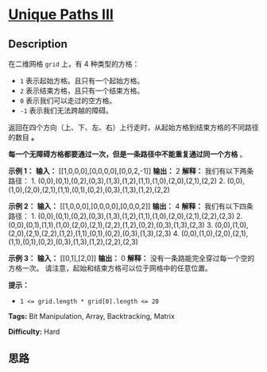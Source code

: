 # [Unique Paths III][title]

## Description

在二维网格 `grid` 上，有 4 种类型的方格：

  * `1` 表示起始方格。且只有一个起始方格。
  * `2` 表示结束方格，且只有一个结束方格。
  * `0` 表示我们可以走过的空方格。
  * `-1` 表示我们无法跨越的障碍。

返回在四个方向（上、下、左、右）上行走时，从起始方格到结束方格的不同路径的数目 **。**

**每一个无障碍方格都要通过一次，但是一条路径中不能重复通过同一个方格** 。



**示例 1：**
            **输入：** [[1,0,0,0],[0,0,0,0],[0,0,2,-1]]    **输出：** 2    **解释：** 我们有以下两条路径：    1. (0,0),(0,1),(0,2),(0,3),(1,3),(1,2),(1,1),(1,0),(2,0),(2,1),(2,2)    2. (0,0),(1,0),(2,0),(2,1),(1,1),(0,1),(0,2),(0,3),(1,3),(1,2),(2,2)

**示例 2：**
            **输入：** [[1,0,0,0],[0,0,0,0],[0,0,0,2]]    **输出：** 4    **解释：** 我们有以下四条路径：     1. (0,0),(0,1),(0,2),(0,3),(1,3),(1,2),(1,1),(1,0),(2,0),(2,1),(2,2),(2,3)    2. (0,0),(0,1),(1,1),(1,0),(2,0),(2,1),(2,2),(1,2),(0,2),(0,3),(1,3),(2,3)    3. (0,0),(1,0),(2,0),(2,1),(2,2),(1,2),(1,1),(0,1),(0,2),(0,3),(1,3),(2,3)    4. (0,0),(1,0),(2,0),(2,1),(1,1),(0,1),(0,2),(0,3),(1,3),(1,2),(2,2),(2,3)

**示例 3：**
            **输入：** [[0,1],[2,0]]    **输出：** 0    **解释：**    没有一条路能完全穿过每一个空的方格一次。    请注意，起始和结束方格可以位于网格中的任意位置。    



**提示：**

  * `1 <= grid.length * grid[0].length <= 20`


**Tags:** Bit Manipulation, Array, Backtracking, Matrix

**Difficulty:** Hard

## 思路

[title]: https://leetcode-cn.com/problems/unique-paths-iii
